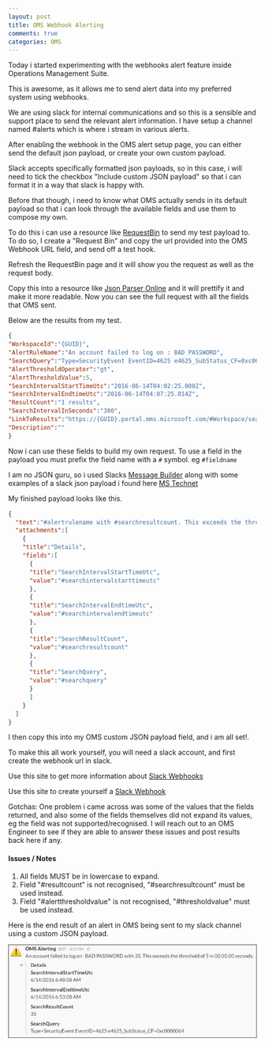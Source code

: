 ```yaml
---
layout: post
title: OMS Webhook Alerting
comments: true
categories: OMS
---
```

Today i started experimenting with the webhooks alert feature inside Operations Management Suite.

This is awesome, as it allows me to send alert data into my preferred system using webhooks.

We are using slack for internal communications and so this is a sensible and support place to send the relevant alert information.  I have setup a channel named #alerts which is where i stream in various alerts.

After enabling the webhook in the OMS alert setup page, you can either send the default json payload, or create your own custom payload.

Slack accepts specifically formatted json payloads, so in this case, i will need to tick the checkbox "Include custom JSON payload" so that i can format it in a way that slack is happy with.

Before that though, i need to know what OMS actually sends in its default payload so that i can look through the available fields and use them to compose my own.

To do this i can use a resource like [RequestBin](http://requestb.in) to send my test payload to.  To do so, I create a "Request Bin" and copy the url provided into the OMS Webhook URL field, and send off a test hook.

Refresh the RequestBin page and it will show you the request as well as the request body.

Copy this into a resource like [Json Parser Online](http://json.parser.online.fr/) and it will prettify it and make it more readable.  Now you can see the full request with all the fields that OMS sent.

Below are the results from my test.

```json
{
"WorkspaceId":"{GUID}",
"AlertRuleName":"An account failed to log on : BAD PASSWORD",
"SearchQuery":"Type=SecurityEvent EventID=4625 e4625_SubStatus_CF=0xc0000064",
"AlertThresholdOperator":"gt",
"AlertThresholdValue":5,
"SearchIntervalStartTimeUtc":"2016-06-14T04:02:25.000Z",
"SearchIntervalEndtimeUtc":"2016-06-14T04:07:25.014Z",
"ResultCount":"1 results",
"SearchIntervalInSeconds":"300",
"LinkToResults":"https://{GUID}.portal.mms.microsoft.com/#Workspace/search/index?_timeInterval.intervalEnd=2016-06-14T04:07:25.014Z&_timeInterval.intervalDuration=300&q=Type=SecurityEvent EventID=4625 e4625_SubStatus_CF=0xc0000064",
"Description":""
}
```

Now i can use these fields to build my own request.  To use a field in the payload you must prefix the field name with a `#` symbol. eg `#fieldname`

I am no JSON guru, so i used Slacks [Message Builder](https://api.slack.com/docs/formatting/builder) along with some examples of a slack json payload i found here [MS Technet](https://blogs.technet.microsoft.com/msoms/2016/03/30/introducing-webhook-support-for-oms-alerts/)

My finished payload looks like this.

```json
{
  "text":"#alertrulename with #searchresultcount. This exceeds the threshold of #thresholdvalue in #searchinterval seconds.",
  "attachments":[
    {
    "title":"Details",
    "fields":[
      {
      "title":"SearchIntervalStartTimeUtc",
      "value":"#searchintervalstarttimeutc"
      },
      {
      "title":"SearchIntervalEndtimeUtc",
      "value":"#searchintervalendtimeutc"
      },
      {
      "title":"SearchResultCount",
      "value":"#searchresultcount"
      },
      {
      "title":"SearchQuery",
      "value":"#searchquery"
      }
      ]
    }
  ]
}
```

I then copy this into my OMS custom JSON payload field, and i am all set!.

To make this all work yourself, you will need a slack account, and first create the webhook url in slack.

Use this site to get more information about [Slack Webhooks](https://api.slack.com/incoming-webhooks)

Use this site to create yourself a [Slack Webhook](https://slack.com/apps/manage/custom-integrations)

Gotchas:  One problem i came across was some of the values that the fields returned, and also some of the fields themselves did not expand its values, eg the field was not supported/recognised.  I will reach out to an OMS Engineer to see if they are able to answer these issues and post results back here if any.

#### Issues / Notes
1. All fields MUST be in lowercase to expand.
2. Field "#resultcount" is not recognised, "#searchresultcount" must be used instead.
3. Field "#alertthresholdvalue" is not recognised, "#thresholdvalue" must be used instead.

Here is the end result of an alert in OMS being sent to my slack channel using a custom JSON payload.

![OMS-bad-password-alert](/img/oms-bad-password.PNG)
